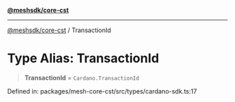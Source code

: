 [**@meshsdk/core-cst**](../README.md)

***

[@meshsdk/core-cst](../globals.md) / TransactionId

# Type Alias: TransactionId

> **TransactionId** = `Cardano.TransactionId`

Defined in: packages/mesh-core-cst/src/types/cardano-sdk.ts:17
